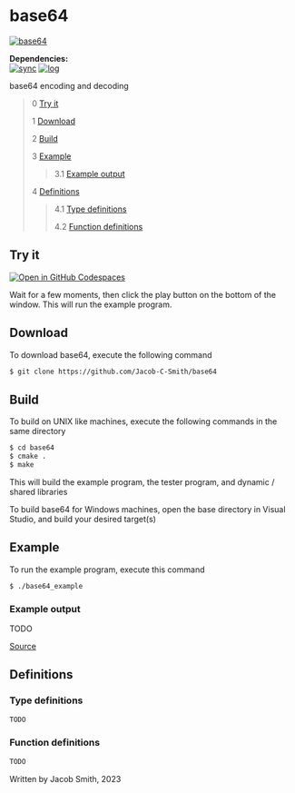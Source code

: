 # base64
[![base64](https://github.com/Jacob-C-Smith/base64/actions/workflows/cmake.yml/badge.svg)](https://github.com/Jacob-C-Smith/base64/actions/workflows/cmake.yml)

**Dependencies:**\
[![sync](https://github.com/Jacob-C-Smith/sync/actions/workflows/cmake.yml/badge.svg)](https://github.com/Jacob-C-Smith/sync/actions/workflows/cmake.yml)
[![log](https://github.com/Jacob-C-Smith/log/actions/workflows/cmake.yml/badge.svg)](https://github.com/Jacob-C-Smith/log/actions/workflows/cmake.yml)

 base64 encoding and decoding

 > 0 [Try it](#try-it)
 >
 > 1 [Download](#download)
 >
 > 2 [Build](#build)
 >
 > 3 [Example](#example)
 >
 >> 3.1 [Example output](#example-output)
 >
 > 4 [Definitions](#definitions)
 >
 >> 4.1 [Type definitions](#type-definitions)
 >>
 >> 4.2 [Function definitions](#function-definitions)

## Try it
[![Open in GitHub Codespaces](https://github.com/codespaces/badge.svg)](https://codespaces.new/Jacob-C-Smith/base64?quickstart=1)

Wait for a few moments, then click the play button on the bottom of the window. This will run the example program.

 ## Download
 To download base64, execute the following command
 ```bash
 $ git clone https://github.com/Jacob-C-Smith/base64
 ```
 ## Build
 To build on UNIX like machines, execute the following commands in the same directory
 ```bash
 $ cd base64
 $ cmake .
 $ make
 ```
  This will build the example program, the tester program, and dynamic / shared libraries

  To build base64 for Windows machines, open the base directory in Visual Studio, and build your desired target(s)
 ## Example
 To run the example program, execute this command
 ```
 $ ./base64_example
 ```
 ### Example output
 TODO

 [Source](main.c) 
 ## Definitions
 ### Type definitions
 ```c
 TODO
 ```

 ### Function definitions
 ```c 
TODO
 ```

Written by Jacob Smith, 2023

